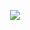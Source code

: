 <p align="center">
        <img src="https://ebotics.com/wp-content/uploads/2018/06/project3.gif">
</p>